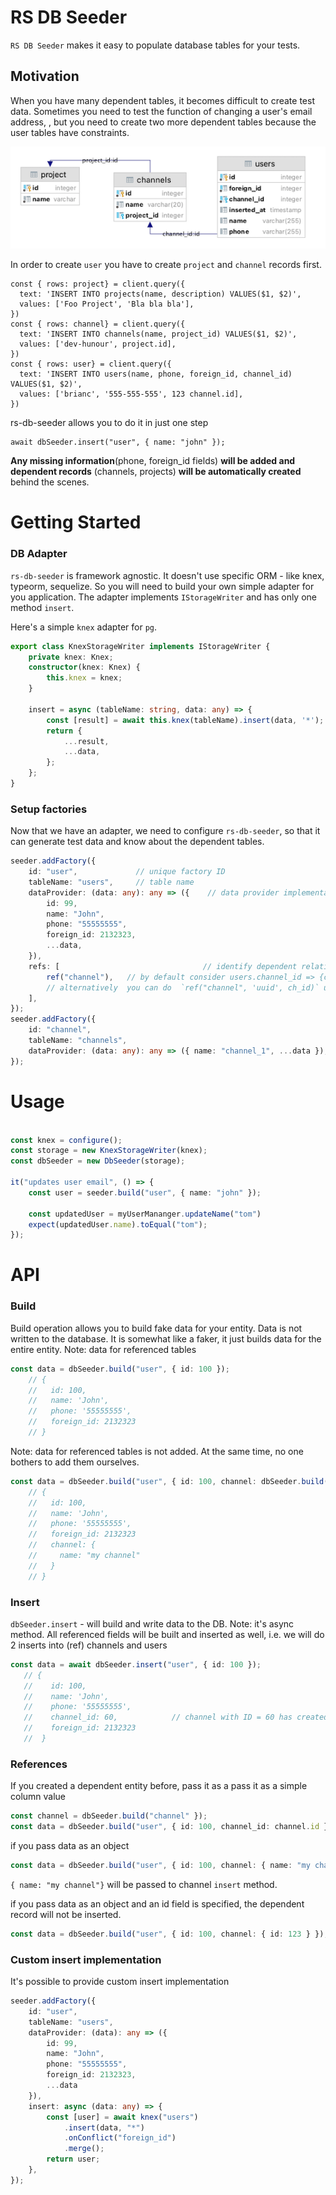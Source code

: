 # RS DB Seeder

`RS DB Seeder` makes it easy to populate database tables for your tests.

## Motivation

When you have many dependent tables, it becomes difficult to create test data. Sometimes you need to test the function
of changing a user's email address, , but you need to create two more dependent tables because the user tables have 
constraints.

![dependent tables](https://github.com/radzserg/rs-db-seeder/blob/master/docs/dependent_tables_hor.png)

In order to create `user` you have to create `project` and `channel` records first.

```
const { rows: project} = client.query({
  text: 'INSERT INTO projects(name, description) VALUES($1, $2)',
  values: ['Foo Project', 'Bla bla bla'],
})
const { rows: channel} = client.query({
  text: 'INSERT INTO channels(name, project_id) VALUES($1, $2)',
  values: ['dev-hunour', project.id],
})
const { rows: user} = client.query({
  text: 'INSERT INTO users(name, phone, foreign_id, channel_id) VALUES($1, $2)',
  values: ['brianc', '555-555-555', 123 channel.id],
})
```

rs-db-seeder allows you to do it in just one step

```
await dbSeeder.insert("user", { name: "john" });
```

**Any missing information**(phone, foreign_id fields) **will be added and dependent records** (channels, projects) 
**will be automatically created** behind the scenes.

# Getting Started

### DB Adapter

`rs-db-seeder` is framework agnostic. It doesn't use specific ORM - like knex, typeorm, sequelize. So you will need 
to build your own simple adapter for you application. The adapter implements `IStorageWriter` and has only one 
method `insert`.

Here's a simple `knex` adapter for `pg`.

```typescript
export class KnexStorageWriter implements IStorageWriter {
    private knex: Knex;
    constructor(knex: Knex) {
        this.knex = knex;
    }

    insert = async (tableName: string, data: any) => {
        const [result] = await this.knex(tableName).insert(data, '*');
        return {
            ...result,
            ...data,
        };
    };
}
```

### Setup factories

Now that we have an adapter, we need to configure `rs-db-seeder`, so that it can generate test data and know about 
the dependent tables.


```typescript
seeder.addFactory({
    id: "user",             // unique factory ID 
    tableName: "users",     // table name 
    dataProvider: (data: any): any => ({    // data provider implementation
        id: 99,
        name: "John",
        phone: "55555555",
        foreign_id: 2132323,
        ...data,
    }),
    refs: [                                // identify dependent relations
        ref("channel"),   // by default consider users.channel_id => {channel}.id 
        // alternatively  you can do  `ref("channel", 'uuid', ch_id)` users.ch_id => {channel}.uuid 
    ],
});
seeder.addFactory({
    id: "channel",
    tableName: "channels",
    dataProvider: (data: any): any => ({ name: "channel_1", ...data }),
});
```

# Usage

```typescript

const knex = configure();
const storage = new KnexStorageWriter(knex);
const dbSeeder = new DbSeeder(storage);

it("updates user email", () => {
    const user = seeder.build("user", { name: "john" });
    
    const updatedUser = myUserMananger.updateName("tom") 
    expect(updatedUser.name).toEqual("tom");
});
```

# API

### Build

Build operation allows you to build fake data for your entity. Data is not written to the database. It is somewhat
like a faker, it just builds data for the entire entity. Note: data for referenced tables


```typescript
const data = dbSeeder.build("user", { id: 100 });
    // {
    //   id: 100,
    //   name: 'John',
    //   phone: '55555555',
    //   foreign_id: 2132323
    // }
```
Note: data for referenced tables is not added. At the same time, no one bothers to add them ourselves.

```typescript
const data = dbSeeder.build("user", { id: 100, channel: dbSeeder.build("channel") });
    // {
    //   id: 100,
    //   name: 'John',
    //   phone: '55555555',
    //   foreign_id: 2132323
    //   channel: {
    //     name: "my channel"
    //   }
    // }
```

### Insert

`dbSeeder.insert` - will build and write data to the DB. Note: it's async method. All referenced fields will be built
and inserted as well, i.e. we will do 2 inserts into (ref) channels and users

```typescript
const data = await dbSeeder.insert("user", { id: 100 });
   // {
   //    id: 100,
   //    name: 'John',
   //    phone: '55555555',
   //    channel_id: 60,            // channel with ID = 60 has created
   //    foreign_id: 2132323
   //  }
```

### References

If you created a dependent entity before, pass it as a pass it as a simple column value

```typescript
const channel = dbSeeder.build("channel" });
const data = dbSeeder.build("user", { id: 100, channel_id: channel.id });
```

if you pass data as an object 
```typescript
const data = dbSeeder.build("user", { id: 100, channel: { name: "my channel"} });
```
`{ name: "my channel"}` will be passed to channel `insert` method.


if you pass data as an object and an id field is specified, the dependent record will not be inserted.
```typescript
const data = dbSeeder.build("user", { id: 100, channel: { id: 123 } });
```

### Custom insert implementation 

It's possible to provide custom insert implementation

```typescript
seeder.addFactory({
    id: "user",
    tableName: "users",
    dataProvider: (data): any => ({
        id: 99,
        name: "John",
        phone: "55555555",
        foreign_id: 2132323,
        ...data
    }),
    insert: async (data: any) => {
        const [user] = await knex("users")
            .insert(data, "*")
            .onConflict("foreign_id")
            .merge();
        return user;
    },
});
```
